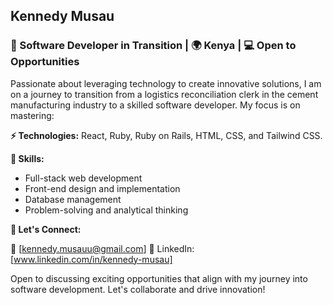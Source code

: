 

## Kennedy Musau

### 🌟 Software Developer in Transition | 🌍 Kenya | 💻 Open to Opportunities

Passionate about leveraging technology to create innovative solutions, I am on a journey to transition from a logistics reconciliation clerk in the cement manufacturing industry to a skilled software developer. My focus is on mastering:

**⚡ Technologies:** React, Ruby, Ruby on Rails, HTML, CSS, and Tailwind CSS.


**🔧 Skills:**

- Full-stack web development
- Front-end design and implementation
- Database management
- Problem-solving and analytical thinking


**🤝 Let's Connect:**

📧 [kennedy.musauu@gmail.com]
🔗 LinkedIn: [www.linkedin.com/in/kennedy-musau]


Open to discussing exciting opportunities that align with my journey into software development. Let's collaborate and drive innovation!


